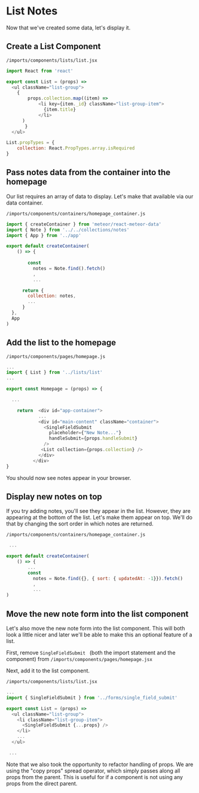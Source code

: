 # List Notes

Now that we've created some data, let's display it.


## Create a List Component

``` /imports/components/lists/list.jsx ```

```js
import React from 'react'

export const List = (props) =>
  <ul className="list-group">
    { 
    	props.collection.map((item) =>
    		<li key={item._id} className="list-group-item">
    		  {item.title}
    		</li>
      )
	   }
  </ul>

List.propTypes = {
	collection: React.PropTypes.array.isRequired
}
```


## Pass notes data from the container into the homepage

Our list requires an array of data to display.  Let's make that available via our data container.

``` /imports/components/containers/homepage_container.js ```

```js
import { createContainer } from 'meteor/react-meteor-data'
import { Note } from '../../collections/notes'
import { App } from '../app'

export default createContainer(
	() => {
		
		const 
		  notes = Note.find().fetch()
		  ,
		  ...

	  return {
	  	collection: notes,
	  	...
	  }
  },
  App
)
```

## Add the list to the homepage

``` /imports/components/pages/homepage.js ```

```js
...
import { List } from '../lists/list'
...

export const Homepage = (props) => {

  ...

	return  <div id="app-container">
            ...
            <div id="main-content" className="container">
              <SingleFieldSubmit
                placeholder={"New Note..."}
                handleSubmit={props.handleSubmit}
              />
             <List collection={props.collection} />
            </div>
          </div>
}
```

You should now see notes appear in your browser. 

## Display new notes on top

If you try adding notes, you'll see they appear in the list. However, they are appearing at the bottom of the list. Let's make them appear on top.  We'll do that by changing the sort order in which notes are returned.

``` /imports/components/containers/homepage_container.js ```

```js
 ...

export default createContainer(
	() => {
		...
		const 
		  notes = Note.find({}, { sort: { updatedAt: -1}}).fetch()
		  ,
		  ...
)
```


## Move the new note form into the list component

Let's also move the new note form into the list component.  This will both look a little nicer and later we'll be able to make this an optional feature of a list.

First, remove ```SingleFieldSubmit ``` (both the import statement and the component) from  ``` /imports/components/pages/homepage.jsx ```

Next, add it to the list component.

``` /imports/components/lists/list.jsx ```

```js
...
import { SingleFieldSubmit } from '../forms/single_field_submit'

export const List = (props) =>
  <ul className="list-group">
    <li className="list-group-item">
      <SingleFieldSubmit {...props} />
    </li>
    ...
  </ul>

 ...
```

Note that we also took the opportunity to refactor handling of props.  We are using the "copy props" spread operator, which simply passes along all props from the parent. This is useful for if a component is not using any props from the direct parent.






